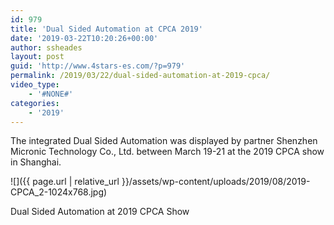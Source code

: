 ```yaml
---
id: 979
title: 'Dual Sided Automation at CPCA 2019'
date: '2019-03-22T10:20:26+00:00'
author: ssheades
layout: post
guid: 'http://www.4stars-es.com/?p=979'
permalink: /2019/03/22/dual-sided-automation-at-2019-cpca/
video_type:
    - '#NONE#'
categories:
    - '2019'
---
```


The integrated Dual Sided Automation was displayed by partner Shenzhen Micronic Technology Co., Ltd. between March 19-21 at the 2019 CPCA show in Shanghai.

![]({{ page.url | relative_url }}/assets/wp-content/uploads/2019/08/2019-CPCA_2-1024x768.jpg) <figcaption>Dual Sided Automation at 2019 CPCA Show</figcaption>
